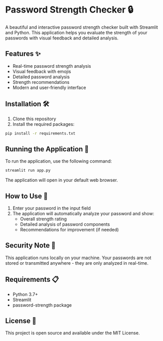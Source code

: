 # Password Strength Checker 🔒

A beautiful and interactive password strength checker built with Streamlit and Python. This application helps you evaluate the strength of your passwords with visual feedback and detailed analysis.

## Features ✨

- Real-time password strength analysis
- Visual feedback with emojis
- Detailed password analysis
- Strength recommendations
- Modern and user-friendly interface

## Installation 🛠️

1. Clone this repository
2. Install the required packages:
```bash
pip install -r requirements.txt
```

## Running the Application 🚀

To run the application, use the following command:
```bash
streamlit run app.py
```

The application will open in your default web browser.

## How to Use 📝

1. Enter your password in the input field
2. The application will automatically analyze your password and show:
   - Overall strength rating
   - Detailed analysis of password components
   - Recommendations for improvement (if needed)

## Security Note 🔐

This application runs locally on your machine. Your passwords are not stored or transmitted anywhere - they are only analyzed in real-time.

## Requirements 📋

- Python 3.7+
- Streamlit
- password-strength package

## License 📄

This project is open source and available under the MIT License. 